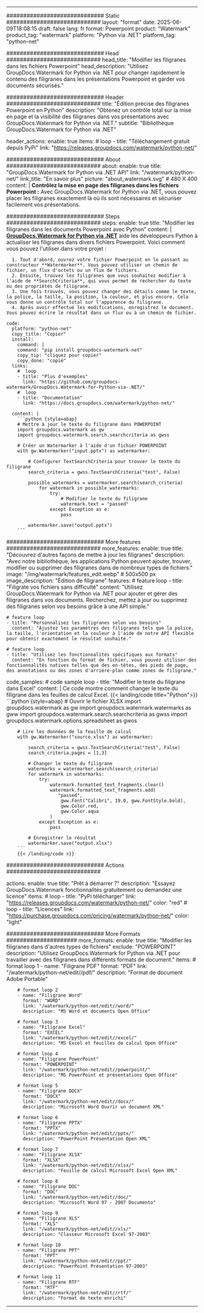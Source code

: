 
---
############################# Static ############################
layout: "format"
date:  2025-06-09T18:08:15
draft: false
lang: fr
format: Powerpoint
product: "Watermark"
product_tag: "watermark"
platform: "Python via .NET"
platform_tag: "python-net"

############################# Head ############################
head_title: "Modifier les filigranes dans les fichiers Powerpoint"
head_description: "Utilisez GroupDocs.Watermark for Python via .NET pour changer rapidement le contenu des filigranes dans les présentations Powerpoint et garder vos documents sécurisés."

############################# Header ############################
title: "Édition précise des filigranes Powerpoint en Python" 
description: "Obtenez un contrôle total sur la mise en page et la visibilité des filigranes dans vos présentations avec GroupDocs.Watermark for Python via .NET."
subtitle: "Bibliothèque GroupDocs.Watermark for Python via .NET" 

header_actions:
  enable: true
  items:
    #  loop
    - title: "Téléchargement gratuit depuis PyPi"
      link: "https://releases.groupdocs.com/watermark/python-net/"
      
############################# About ############################
about:
    enable: true
    title: "GroupDocs.Watermark for Python via .NET API"
    link: "/watermark/python-net/"
    link_title: "En savoir plus"
    picture: "about_watermark.svg" # 480 X 400
    content: |
       **Contrôlez la mise en page des filigranes dans les fichiers Powerpoint :** Avec GroupDocs.Watermark for Python via .NET, vous pouvez placer les filigranes exactement là où ils sont nécessaires et sécuriser facilement vos présentations.

############################# Steps ############################
steps:
    enable: true
    title: "Modifier les filigranes dans les documents Powerpoint avec Python"
    content: |
      **[GroupDocs.Watermark for Python via .NET](https://products.groupdocs.com/watermark/python-net/)** aide les développeurs Python à actualiser les filigranes dans divers fichiers Powerpoint. Voici comment vous pouvez l'utiliser dans votre projet :
      
      1. Tout d'abord, ouvrez votre fichier Powerpoint en le passant au constructeur **Watermarker**. Vous pouvez utiliser un chemin de fichier, un flux d'octets ou un flux de fichiers.
      2. Ensuite, trouvez les filigranes que vous souhaitez modifier à l'aide de **SearchCriteria**, qui vous permet de rechercher du texte ou des propriétés de filigrane.
      3. Une fois trouvés, vous pouvez changer des détails comme le texte, la police, la taille, la position, la couleur, et plus encore. Cela vous donne un contrôle total sur l'apparence du filigrane.
      4. Après avoir effectué les modifications, enregistrez le document. Vous pouvez écrire le résultat dans un flux ou à un chemin de fichier.
   
    code:
      platform: "python-net"
      copy_title: "Copier"
      install:
        command: |
        command: "pip install groupdocs-watermark-net"
        copy_tip: "cliquez pour copier"
        copy_done: "copié"
      links:
        #  loop
        - title: "Plus d'exemples"
          link: "https://github.com/groupdocs-watermark/GroupDocs.Watermark-for-Python-via-.NET/"
        #  loop
        - title: "Documentation"
          link: "https://docs.groupdocs.com/watermark/python-net/"
          
      content: |
        ```python {style=abap}
        # Mettre à jour le texte du filigrane dans POWERPOINT
        import groupdocs.watermark as gw
        import groupdocs.watermark.search.searchcriteria as gwss

        # Créer un Watermarker à l'aide d'un fichier POWERPOINT
        with gw.Watermarker("input.pptx") as watermarker:

            # Configurer TextSearchCriteria pour trouver le texte du filigrane
            search_criteria = gwss.TextSearchCriteria("test", False)

            possible_watermarks = watermarker.search(search_criteria)
                for watermark in possible_watermarks:
                    try:
                        # Modifier le texte du filigrane
                        watermark.text = "passed"
                    except Exception as e:
                        pass
            
            watermarker.save("output.pptx")
        ```            

############################# More features ############################
more_features:
  enable: true
  title: "Découvrez d'autres façons de mettre à jour les filigranes"
  description: "Avec notre bibliothèque, les applications Python peuvent ajouter, trouver, modifier ou supprimer des filigranes dans de nombreux types de fichiers."
  image: "/img/watermark/features_edit.webp" # 500x500 px
  image_description: "Édition de filigrane"
  features:
    # feature loop
    - title: "Filigrate vos fichiers sans difficulté"
      content: "Utilisez GroupDocs.Watermark for Python via .NET pour ajouter et gérer des filigranes dans vos documents. Recherchez, mettez à jour ou supprimez des filigranes selon vos besoins grâce à une API simple."

    # feature loop
    - title: "Personnalisez les filigranes selon vos besoins"
      content: "Ajustez les paramètres des filigranes tels que la police, la taille, l'orientation et la couleur à l'aide de notre API flexible pour obtenir exactement le résultat souhaité."

    # feature loop
    - title: "Utilisez les fonctionnalités spécifiques aux formats"
      content: "En fonction du format de fichier, vous pouvez utiliser des fonctionnalités natives telles que des en-têtes, des pieds de page, des annotations ou des zones d'arrière-plan comme zones de filigrane."
      
  code_samples:
    # code sample loop
    - title: "Modifier le texte du filigrane dans Excel"
      content: |
        Ce code montre comment changer le texte du filigrane dans les feuilles de calcul Excel.
        {{< landing/code title="Python">}}
        ```python {style=abap}
        # Ouvrir le fichier XLSX
        import groupdocs.watermark as gw
        import groupdocs.watermark.watermarks as gww
        import groupdocs.watermark.search.searchcriteria as gwss
        import groupdocs.watermark.options.spreadsheet as gwos

        # Lire les données de la feuille de calcul
        with gw.Watermarker("source.xlsx") as watermarker:

            search_criteria = gwss.TextSearchCriteria("test", False)
            search_criteria.pages = [1,3]

            # Changer le texte du filigrane
            watermarks = watermarker.search(search_criteria)
            for watermark in watermarks:
                try:
                    watermark.formatted_text_fragments.clear()
                    watermark.formatted_text_fragments.add(
                       "passed", 
                        gww.Font("Calibri", 19.0, gww.FontStyle.bold), 
                        gww.Color.red, 
                        gww.Color.aqua
                    )
                except Exception as e:
                    pass
        
            # Enregistrer le résultat
            watermarker.save("output.xlsx")
        ```
        {{< /landing/code >}}


############################# Actions ############################

actions:
  enable: true
  title: "Prêt à démarrer ?"
  description: "Essayez GroupDocs.Watermark fonctionnalités gratuitement ou demandez une licence"
  items:
    #  loop
    - title: "PyPi télécharger"
      link: "https://releases.groupdocs.com/watermark/python-net/"
      color: "red"
        #  loop
    - title: "Licences"
      link: "https://purchase.groupdocs.com/pricing/watermark/python-net/"
      color: "light"


############################# More Formats #####################
more_formats:
    enable: true
    title: "Modifier les filigranes dans d'autres types de fichiers"
    exclude: "POWERPOINT"
    description: "Utilisez GroupDocs.Watermark for Python via .NET pour travailler avec des filigranes dans différents formats de document."
    items: 
        # format loop 1
        - name: "Filigrane PDF"
          format: "PDF"
          link: "/watermark/python-net/edit//pdf/"
          description: "Format de document Adobe Portable"

        # format loop 2
        - name: "Filigrane Word"
          format: "WORD"
          link: "/watermark/python-net/edit//word/"
          description: "MS Word et documents Open Office"
          
        # format loop 3
        - name: "Filigrane Excel"
          format: "EXCEL"
          link: "/watermark/python-net/edit//excel/"
          description: "MS Excel et feuilles de calcul Open Office"

        # format loop 4
        - name: "Filigrane PowerPoint"
          format: "POWERPOINT"
          link: "/watermark/python-net/edit//powerpoint/"
          description: "MS PowerPoint et présentations Open Office"

        # format loop 5
        - name: "Filigrane DOCX"
          format: "DOCX"
          link: "/watermark/python-net/edit//docx/"
          description: "Microsoft Word Ouvrir un document XML"
          
        # format loop 6
        - name: "Filigrane PPTX"
          format: "PPTX"
          link: "/watermark/python-net/edit//pptx/"
          description: "PowerPoint Présentation Open XML"
          
        # format loop 7
        - name: "Filigrane XLSX"
          format: "XLSX"
          link: "/watermark/python-net/edit//xlsx/"
          description: "Feuille de calcul Microsoft Excel Open XML"

        # format loop 8
        - name: "Filigrane DOC"
          format: "DOC"
          link: "/watermark/python-net/edit//doc/"
          description: "Microsoft Word 97 - 2007 Documento"

        # format loop 9
        - name: "Filigrane XLS"
          format: "XLS"
          link: "/watermark/python-net/edit//xls/"
          description: "Classeur Microsoft Excel 97-2003"

        # format loop 10
        - name: "Filigrane PPT"
          format: "PPT"
          link: "/watermark/python-net/edit//ppt/"
          description: "PowerPoint Présentation 97-2003"

        # format loop 11
        - name: "Filigrane RTF"
          format: "RTF"
          link: "/watermark/python-net/edit//rtf/"
          description: "Format de texte enrichi"

---